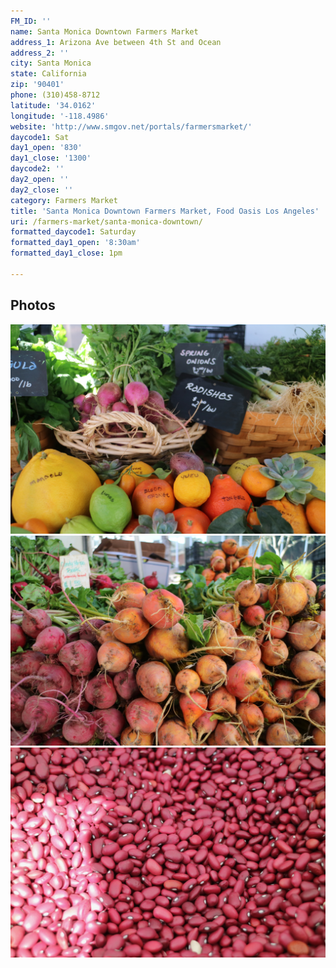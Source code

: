 ```yaml
---
FM_ID: ''
name: Santa Monica Downtown Farmers Market
address_1: Arizona Ave between 4th St and Ocean
address_2: ''
city: Santa Monica
state: California
zip: '90401'
phone: (310)458-8712
latitude: '34.0162'
longitude: '-118.4986'
website: 'http://www.smgov.net/portals/farmersmarket/'
daycode1: Sat
day1_open: '830'
day1_close: '1300'
daycode2: ''
day2_open: ''
day2_close: ''
category: Farmers Market
title: 'Santa Monica Downtown Farmers Market, Food Oasis Los Angeles'
uri: /farmers-market/santa-monica-downtown/
formatted_daycode1: Saturday
formatted_day1_open: '8:30am'
formatted_day1_close: 1pm

---
```


## Photos

![Fruit at the Santa Monica Farmers Market](/assets/images/photos/farmers-market/santa-monica-downtown/1.jpg)
![Vegetables at the Santa Monica Farmers Market](/assets/images/photos/farmers-market/santa-monica-downtown/4.jpg)
![Beans at the Santa Monica Farmers Market](/assets/images/photos/farmers-market/santa-monica-downtown/17.jpg)
